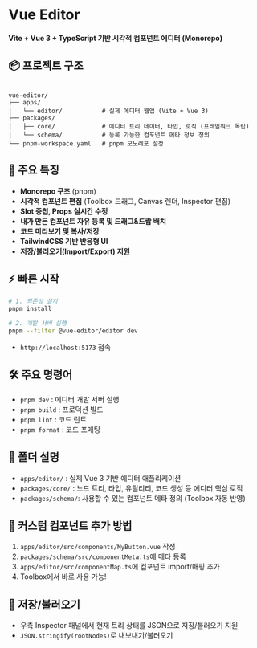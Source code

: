 # Vue Editor

**Vite + Vue 3 + TypeScript 기반 시각적 컴포넌트 에디터 (Monorepo)**

## 📦 프로젝트 구조

```

vue-editor/
├── apps/
│   └── editor/           # 실제 에디터 웹앱 (Vite + Vue 3)
├── packages/
│   ├── core/             # 에디터 트리 데이터, 타입, 로직 (프레임워크 독립)
│   └── schema/           # 등록 가능한 컴포넌트 메타 정보 정의
└── pnpm-workspace.yaml   # pnpm 모노레포 설정

```

## 🚀 주요 특징

- **Monorepo 구조** (pnpm)
- **시각적 컴포넌트 편집** (Toolbox 드래그, Canvas 렌더, Inspector 편집)
- **Slot 중첩, Props 실시간 수정**
- **내가 만든 컴포넌트 자유 등록 및 드래그&드랍 배치**
- **코드 미리보기 및 복사/저장**
- **TailwindCSS 기반 반응형 UI**
- **저장/불러오기(Import/Export) 지원**

## ⚡️ 빠른 시작

```bash
# 1. 의존성 설치
pnpm install

# 2. 개발 서버 실행
pnpm --filter @vue-editor/editor dev
```

- `http://localhost:5173` 접속

## 🛠️ 주요 명령어

- `pnpm dev` : 에디터 개발 서버 실행
- `pnpm build` : 프로덕션 빌드
- `pnpm lint` : 코드 린트
- `pnpm format` : 코드 포매팅

## 📁 폴더 설명

- `apps/editor/` : 실제 Vue 3 기반 에디터 애플리케이션
- `packages/core/` : 노드 트리, 타입, 유틸리티, 코드 생성 등 에디터 핵심 로직
- `packages/schema/`: 사용할 수 있는 컴포넌트 메타 정의 (Toolbox 자동 반영)

## 🧩 커스텀 컴포넌트 추가 방법

1. `apps/editor/src/components/MyButton.vue` 작성
2. `packages/schema/src/componentMeta.ts`에 메타 등록
3. `apps/editor/src/componentMap.ts`에 컴포넌트 import/매핑 추가
4. Toolbox에서 바로 사용 가능!

## 💾 저장/불러오기

- 우측 Inspector 패널에서 현재 트리 상태를 JSON으로 저장/불러오기 지원
- `JSON.stringify(rootNodes)`로 내보내기/불러오기
